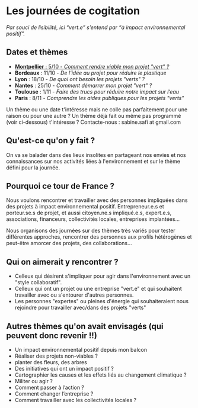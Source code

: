 # Les journées de cogitation

*Par souci de lisibilité, ici “vert.e” s’entend par “à impact environnemental positif”.*

## Dates et thèmes
- [**Montpellier** : 5/10 - _Comment rendre viable mon projet "vert" ?_](2709-montpellier/presentation.html)
- **Bordeaux** : 11/10 - _De l’idée au projet pour réduire le plastique_
- **Lyon** : 18/10 - _De quoi ont besoin les projets "verts" ?_
- **Nantes** : 25/10 - _Comment démarrer mon projet "vert" ?_
- **Toulouse** : 1/11 - _Faire des trucs pour réduire notre impact sur l’eau_
- **Paris** : 8/11 - _Comprendre les aides publiques pour les projets "verts"_

Un thème ou une date t'intéresse mais ne colle pas parfaitement pour une raison ou pour une autre ? Un thème déjà fait ou même pas programmé (voir ci-dessous) t'intéresse ? Contacte-nous : sabine.safi at gmail.com

## Qu'est-ce qu'on y fait ?
On va se balader dans des lieux insolites en partageant nos envies et nos connaissances sur nos activités liées à l'environnement et sur le thème défini pour la journée.

## Pourquoi ce tour de France ?
Nous voulons rencontrer et travailler avec des personnes impliquées dans des projets à impact environnemental positif. Entrepreneur.e.s et porteur.se.s de projet, et aussi citoyen.ne.s impliqué.e.s, expert.e.s, associations, financeurs, collectivités locales, entreprises implantées...

Nous organisons des journées sur des thèmes très variés pour tester différentes approches, rencontrer des personnes aux profils hétérogènes et peut-être amorcer des projets, des collaborations...

## Qui on aimerait y rencontrer ?
- Celleux qui désirent s'impliquer pour agir dans l'environnement avec un "style collaboratif".
- Celleux qui ont un projet ou une entreprise "vert.e" et qui souhaitent travailler avec ou s'entourer d'autres personnes.
- Les personnes "expertes" ou pleines d'énergie qui souhaiteraient nous rejoindre pour travailler avec/dans des projets "verts"

## Autres thèmes qu'on avait envisagés (qui peuvent donc revenir !!)
- Un impact environnemental positif depuis mon balcon
- Réaliser des projets non-viables ?
- planter des fleurs, des arbres
- Des initiatives qui ont un impact positif ?
- Cartographier les causes et les effets liés au changement climatique ?
- Militer ou agir ?
- Comment passer à l’action ?
- Comment changer l’entreprise ?
- Comment travailler avec les collectivités locales ?
